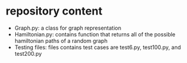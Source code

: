 # repository content
* Graph.py: a class for graph representation
* Hamiltonian.py: contains function that returns all of the possible hamiltonian paths of a random graph
* Testing files: files contains test cases are test6.py, test100.py, and test200.py 
